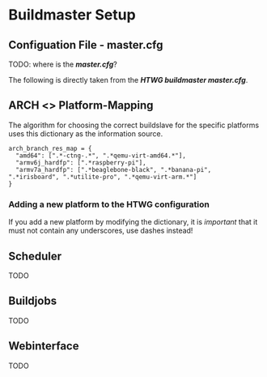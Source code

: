 # Buildmaster Setup

## Configuation File - **master.cfg** 
TODO: where is the ***master.cfg***?


The following is directly taken from the ***HTWG buildmaster master.cfg***. 

## ARCH <\> Platform-Mapping
The algorithm for choosing the correct buildslave for the specific platforms
uses this dictionary as the information source.
```
arch_branch_res_map = {
  "amd64": [".*-ctng-.*", ".*qemu-virt-amd64.*"],
  "armv6j_hardfp": [".*raspberry-pi"],
  "armv7a_hardfp": [".*beaglebone-black", ".*banana-pi", ".*irisboard", ".*utilite-pro", ".*qemu-virt-arm.*"]
}
```

### Adding a new platform to the HTWG configuration
If you add a new platform by modifying the dictionary, it is *important* that it
must not contain any underscores, use dashes instead!

## Scheduler
TODO

## Buildjobs
TODO

## Webinterface
TODO
